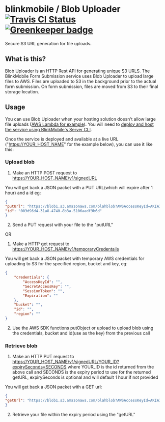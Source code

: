 # blinkmobile / Blob Uploader [![Travis CI Status](https://travis-ci.org/blinkmobile/blob-uploader.svg?branch=master)](https://travis-ci.org/blinkmobile/blob-uploader) [![Greenkeeper badge](https://badges.greenkeeper.io/blinkmobile/blob-uploader.svg)](https://greenkeeper.io/)
Secure S3 URL generation for file uploads.

## What is this?
Blob Uploader is an HTTP Rest API for generating unique S3 URLS. The BlinkMobile Form Submission service uses Blob Uploader to upload large files to AWS. Files are uploaded to S3 in the background prior to the actual form submission. On form submission, files are moved from S3 to their final storage location.

## Usage
You can use Blob Uploader when your hosting solution doesn't allow large file uploads ([AWS Lambda for example](http://docs.aws.amazon.com/lambda/latest/dg/limits.html)). You will need to [deploy and host the service using BlinkMobile's Server CLI](/docs/deployment.md).

Once the service is deployed and available at a live URL ("<https://YOUR_HOST_NAME>" for the example below), you can use it like this:

### Upload blob

1.  Make an HTTP POST request to <https://YOUR_HOST_NAME/v1/signedURL>

You will get back a JSON packet with a PUT URL(which will expire after 1 hour) and a id eg:

```json
{
"putUrl": "https://blob1.s3.amazonaws.com/blahblob?AWSAccessKeyId=AKIAIDAL6KPDH3MZAD3Q&Expires=1496814897&Signature=dOfxf9LtO7kBa6n05h0%2Bt8RCtK0%3D",
"id": "003d96d4-31a8-4740-8b3a-5106aadf9b6d"
}
```
2.  Send a PUT request with your file to the "putURL"

OR

1.  Make a HTTP get request to <https://YOUR_HOST_NAME/v1/temporaryCredentails>

You will get back a JSON packet with temporary AWS credentials for uploading to S3 for the specified region, bucket and key, eg:

```json
{
    "credentials": {
        "AccessKeyId": "",
        "SecretAccessKey": "",
        "SessionToken": "",
        "Expiration": ""
    },
    "bucket": "",
    "id": "",
    "region": ""
}
```
2.  Use the AWS SDK functions putObject or upload to upload blob using the credentials, bucket and id(use as the key) from the previous call

### Retrieve blob
1.  Make an HTTP PUT request to <https://YOUR_HOST_NAME/v1/signedURL/YOUR_ID?expirySeconds=SECONDS> where YOUR_ID is the id returned from the above call and SECONDS is the expiry period to use for the returned getURL, expirySeconds is optional and will default 1 hour if not provided

You will get back a JSON packet with a GET url:

```json
{
"getUrl": "https://blob1.s3.amazonaws.com/blahblob?AWSAccessKeyId=AKIAIDAL6KPDH3MZAD3Q&Expires=1496814897&Signature=dOfxf9LtO7kBa6n05h0%2Bt8RCtK0%3D"
}
```

2.  Retrieve your file within the expiry period using the "getURL"
